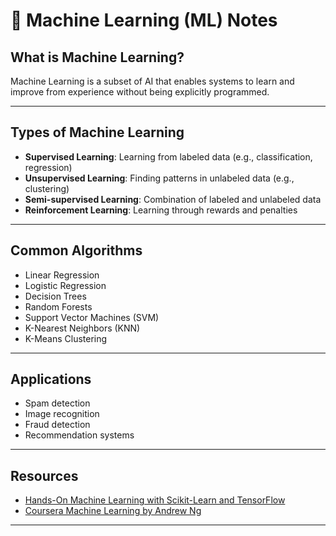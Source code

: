 # 🤖 Machine Learning (ML) Notes

## What is Machine Learning?
Machine Learning is a subset of AI that enables systems to learn and improve from experience without being explicitly programmed.

---

## Types of Machine Learning
- **Supervised Learning**: Learning from labeled data (e.g., classification, regression)
- **Unsupervised Learning**: Finding patterns in unlabeled data (e.g., clustering)
- **Semi-supervised Learning**: Combination of labeled and unlabeled data
- **Reinforcement Learning**: Learning through rewards and penalties

---

## Common Algorithms
- Linear Regression
- Logistic Regression
- Decision Trees
- Random Forests
- Support Vector Machines (SVM)
- K-Nearest Neighbors (KNN)
- K-Means Clustering

---

## Applications
- Spam detection
- Image recognition
- Fraud detection
- Recommendation systems

---

## Resources
- [Hands-On Machine Learning with Scikit-Learn and TensorFlow](https://www.oreilly.com/library/view/hands-on-machine-learning/9781491962282/)
- [Coursera Machine Learning by Andrew Ng](https://www.coursera.org/learn/machine-learning)

---

